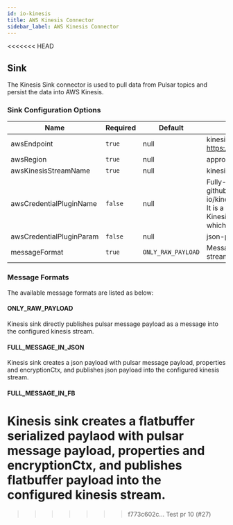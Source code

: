 ```yaml
---
id: io-kinesis
title: AWS Kinesis Connector
sidebar_label: AWS Kinesis Connector
---
```

<<<<<<< HEAD

## Sink

The Kinesis Sink connector is used to pull data from Pulsar topics and persist the data into
AWS Kinesis.

### Sink Configuration Options

| Name | Required | Default | Description |
|------|----------|---------|-------------|
| awsEndpoint | `true` | null | kinesis end-point url can be found at : https://docs.aws.amazon.com/general/latest/gr/rande.html |
| awsRegion | `true` | null | appropriate aws region eg: us-west-1, us-west-2 |
| awsKinesisStreamName | `true` | null | kinesis stream name |
| awsCredentialPluginName | `false` | null | Fully-Qualified class name of implementation of {@inject: github:`AwsCredentialProviderPlugin`:/pulsar-io/kinesis/src/main/java/org/apache/pulsar/io/kinesis/AwsCredentialProviderPlugin.java}. It is a factory class which creates an AWSCredentialsProvider that will be used by Kinesis Sink. If it is empty then KinesisSink will create a default AWSCredentialsProvider which accepts json-map of credentials in `awsCredentialPluginParam` | 
| awsCredentialPluginParam | `false` | null | json-parameters to initialize `AwsCredentialsProviderPlugin` |
| messageFormat | `true` | `ONLY_RAW_PAYLOAD` | Message format in which kinesis sink converts pulsar messages and publishes to kinesis streams |

### Message Formats

The available message formats are listed as below:

#### **ONLY_RAW_PAYLOAD**

Kinesis sink directly publishes pulsar message payload as a message into the configured kinesis stream.
#### **FULL_MESSAGE_IN_JSON**

Kinesis sink creates a json payload with pulsar message payload, properties and encryptionCtx, and publishes json payload into the configured kinesis stream.

#### **FULL_MESSAGE_IN_FB**

Kinesis sink creates a flatbuffer serialized paylaod with pulsar message payload, properties and encryptionCtx, and publishes flatbuffer payload into the configured kinesis stream.
=======
>>>>>>> f773c602c... Test pr 10 (#27)
